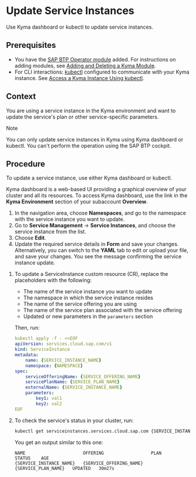 # Update Service Instances

Use Kyma dashboard or kubectl to update service instances.

## Prerequisites

* You have the [SAP BTP Operator module](README.md) added. For instructions on adding modules, see [Adding and Deleting a Kyma Module](https://help.sap.com/docs/btp/sap-business-technology-platform/enable-and-disable-kyma-module).
* For CLI interactions: [kubectl](https://kubernetes.io/docs/tasks/tools/) configured to communicate with your Kyma instance. See [Access a Kyma Instance Using kubectl](https://help.sap.com/docs/btp/sap-business-technology-platform/access-kyma-instance-using-kubectl?version=Cloud).

## Context

You are using a service instance in the Kyma environment and want to update the service's plan or other service-specific parameters.

> [!NOTE]
> You can only update service instances in Kyma using Kyma dashboard or kubectl. You can't perform the operation using the SAP BTP cockpit.

## Procedure

To update a service instance, use either Kyma dashboard or kubectl.

<Tabs>
<Tab name="Kyma Dashboard">

Kyma dashboard is a web-based UI providing a graphical overview of your cluster and all its resources.
To access Kyma dashboard, use the link in the **Kyma Environment** section of your subaccount **Overview**.

1. In the navigation area, choose **Namespaces**, and go to the namespace with the service instance you want to update.
2. Go to **Service Management** -> **Service Instances**, and choose the service instance from the list.
3. Choose **Edit**.
4. Update the required service details in **Form** and save your changes.
   Alternatively, you can switch to the **YAML** tab to edit or upload your file, and save your changes.
   You see the message confirming the service instance update.
</Tab>
<Tab name="kubectl">

1.  To update a ServiceInstance custom resource (CR), replace the placeholders with the following:
    - The name of the service instance you want to update
    - The namespace in which the service instance resides
    - The name of the service offering you are using
    - The name of the service plan associated with the service offering
    - Updated or new parameters in the `parameters` section

    Then, run: 

    ```yaml
    kubectl apply -f - <<EOF 
    apiVersion: services.cloud.sap.com/v1
    kind: ServiceInstance
    metadata:
        name: {SERVICE_INSTANCE_NAME}
        namespace: {NAMESPACE} 
    spec:
        serviceOfferingName: {SERVICE_OFFERING_NAME}
        servicePlanName: {SERVICE_PLAN_NAME}
        externalName: {SERVICE_INSTANCE_NAME}
        parameters:
            key1: val1
            key2: val2
    EOF
    ```
    
2.  To check the service's status in your cluster, run:
   
    ```bash
    kubectl get serviceinstances.services.cloud.sap.com {SERVICE_INSTANCE_NAME} -n {NAMESPACE}
    ```

    You get an output similar to this one:

    ```
    NAME                      OFFERING                  PLAN                  STATUS    AGE
    {SERVICE_INSTANCE_NAME}   {SERVICE_OFFERING_NAME}   {SERVICE_PLAN_NAME}   UPDATED   30m27s
    ```
</Tab>
</Tabs>
